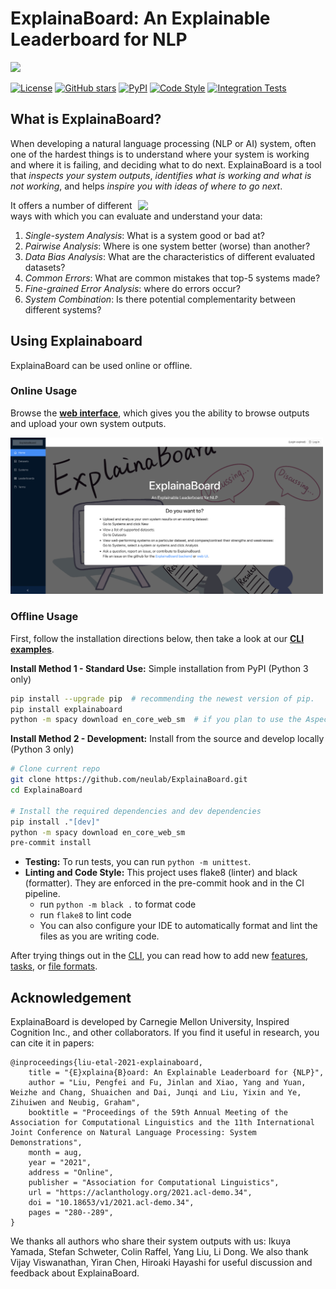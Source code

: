 # ExplainaBoard: An Explainable Leaderboard for NLP

<img src="./fig/logo-full-v2.png" width="800" class="center">

[![License](https://img.shields.io/github/license/neulab/ExplainaBoard)](https://github.com/neulab/ExplainaBoard/blob/main/LICENSE)
[![GitHub stars](https://img.shields.io/github/stars/neulab/ExplainaBoard)](https://github.com/neulab/ExplainaBoard/stargazers)
[![PyPI](https://img.shields.io/pypi/v/explainaboard)](https://pypi.org/project/explainaboard/)
[![Code Style](https://img.shields.io/badge/code%20style-black-black)](https://github.com/psf/black)
[![Integration Tests](https://github.com/neulab/ExplainaBoard/actions/workflows/ci.yml/badge.svg?event=push)](.github/workflows/ci.yml)

## What is ExplainaBoard?

When developing a natural language processing (NLP or AI) system, often one of the hardest things is to understand where your system is working and where it is failing, and deciding what to do next. ExplainaBoard is a tool that *inspects your system outputs*, *identifies what is working and what is not working*, and helps *inspire you with ideas of where to go next*.

<img src="./fig/intro.png" width="300" align="right">

It offers a number of different ways with which you can evaluate and understand your data:

1. *Single-system Analysis*: What is a system good or bad at?
2. *Pairwise Analysis*: Where is one system better (worse) than another?
3. *Data Bias Analysis*: What are the characteristics of different evaluated datasets?
4. *Common Errors*: What are common mistakes that top-5 systems made?
5. *Fine-grained Error Analysis*: where do errors occur?
6. *System Combination*: Is there potential complementarity between different systems?

## Using Explainaboard

ExplainaBoard can be used online or offline.

### Online Usage

Browse the [**web interface**](https://explainaboard.inspiredco.ai), which gives you the
ability to browse outputs and upload your own system outputs.

<a href="https://explainaboard.inspiredco.ai"><img src="./fig/demo-v2.png" width="500" class="center"></a>

### Offline Usage

First, follow the installation directions below, then take a look at our
[**CLI examples**](docs/cli_interface.md).

**Install Method 1 - Standard Use:** Simple installation from PyPI (Python 3 only)

```bash
pip install --upgrade pip  # recommending the newest version of pip.
pip install explainaboard
python -m spacy download en_core_web_sm  # if you plan to use the AspectBasedSentimentClassificationProcessor
```

**Install Method 2 - Development:** Install from the source and develop locally (Python 3 only)

```bash
# Clone current repo
git clone https://github.com/neulab/ExplainaBoard.git
cd ExplainaBoard

# Install the required dependencies and dev dependencies
pip install ."[dev]"
python -m spacy download en_core_web_sm
pre-commit install
```

- **Testing:** To run tests, you can run `python -m unittest`.
- **Linting and Code Style:** This project uses flake8 (linter) and black (formatter). They are enforced in the pre-commit hook and in the CI pipeline.
  - run `python -m black .` to format code
  - run `flake8` to lint code
  - You can also configure your IDE to automatically format and lint the files as you are writing code.

After trying things out in the [CLI](docs/cli_interface.md), you can read how to add
new [features](docs/add_new_features.md), [tasks](docs/add_new_tasks.md), or
[file formats](docs/add_new_formats.md).

## Acknowledgement

ExplainaBoard is developed by Carnegie Mellon University, Inspired Cognition Inc., and other collaborators.
If you find it useful in research, you can cite it in papers:

    @inproceedings{liu-etal-2021-explainaboard,
        title = "{E}xplaina{B}oard: An Explainable Leaderboard for {NLP}",
        author = "Liu, Pengfei and Fu, Jinlan and Xiao, Yang and Yuan, Weizhe and Chang, Shuaichen and Dai, Junqi and Liu, Yixin and Ye, Zihuiwen and Neubig, Graham",
        booktitle = "Proceedings of the 59th Annual Meeting of the Association for Computational Linguistics and the 11th International Joint Conference on Natural Language Processing: System Demonstrations",
        month = aug,
        year = "2021",
        address = "Online",
        publisher = "Association for Computational Linguistics",
        url = "https://aclanthology.org/2021.acl-demo.34",
        doi = "10.18653/v1/2021.acl-demo.34",
        pages = "280--289",
    }

We thanks all authors who share their system outputs with us: Ikuya Yamada, Stefan Schweter,
Colin Raffel, Yang Liu, Li Dong. We also thank
Vijay Viswanathan, Yiran Chen, Hiroaki Hayashi for useful discussion and feedback about ExplainaBoard.

